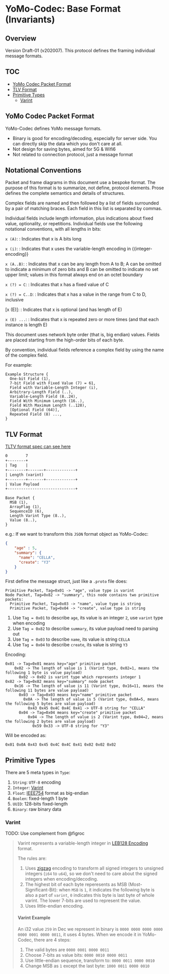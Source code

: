 # YoMo-Codec: Base Format (Invariants)

## Overview

Version Draft-01 (v202007). This protocol defines the framing individual message formats.

## TOC

* [YoMo Codec Packet Format](#yomo-codec-packet-format)
* [TLV Format](#tlv-format)
* [Primitive Types](#primitive-types)
  * [Varint](#varint)

## YoMo Codec Packet Format

YoMo-Codec defines YoMo message formats.

* Binary is good for encoding/decoding, especially for server side. You can directly skip the data which you don't care at all.
* Not design for saving bytes, aimed for 5G & Wifi6
* Not related to connection protocol, just a message format

## Notational Conventions

Packet and frame diagrams in this document use a bespoke format. The purpose of
this format is to summarize, not define, protocol elements. Prose defines the
complete semantics and details of structures.

Complex fields are named and then followed by a list of fields surrounded by a
pair of matching braces. Each field in this list is separated by commas.

Individual fields include length information, plus indications about fixed
value, optionality, or repetitions. Individual fields use the following
notational conventions, with all lengths in bits:

`x (A)`:
: Indicates that x is A bits long

`x (i)`:
: Indicates that x uses the variable-length encoding in {{integer-encoding}}

`x (A..B)`:
: Indicates that x can be any length from A to B; A can be omitted to indicate
  a minimum of zero bits and B can be omitted to indicate no set upper limit;
  values in this format always end on an octet boundary

`x (?) = C`:
: Indicates that x has a fixed value of C

`x (?) = C..D`:
: Indicates that x has a value in the range from C to D, inclusive

\[x (E)\]:
: Indicates that x is optional (and has length of E)

`x (E) ...`:
: Indicates that x is repeated zero or more times (and that each instance is
  length E)

This document uses network byte order (that is, big endian) values.  Fields
are placed starting from the high-order bits of each byte.

By convention, individual fields reference a complex field by using the name of
the complex field.

For example:

~~~
Example Structure {
  One-bit Field (1),
  7-bit Field with Fixed Value (7) = 61,
  Field with Variable-Length Integer (i),
  Arbitrary-Length Field (..),
  Variable-Length Field (8..24),
  Field With Minimum Length (16..),
  Field With Maximum Length (..128),
  [Optional Field (64)],
  Repeated Field (8) ...,
}
~~~

## TLV Format

[TLTV format spec can see here](data-packet-02.md)

```txt
0        7
+--------+
| Tag    |
+--------+-----—-+-------------+
| Length (varint)
+--------+-------+-------------+
| Value Payload
+------------------------------+
```

~~~
Base Packet {
  MSB (1),
  ArrayFlag (1),
  SequenceID (6),
  Length Varint Type (8..),
  Value (8..),
}
~~~

e.g.: If we want to transform this `JSON` format object as YoMo-Codec:

```json
{
    "age" : 5,
    "summary": {
      "name": "CELLA",
      "create": "Y3"
    }
}
```

First define the message struct, just like a `.proto` file does:

```
Primitive Packet, Tag=0x01 -> "age", value type is varint
Node Packet, Tag=0x82 -> "summary", this node contains two primitive packets:
  Primitive Packet, Tag=0x03 -> "name", value type is string
  Primitive Packet, Tag=0x04 -> "create", value type is string

```

1. Use `Tag = 0x01` to describe `age`, its value is an integer `2`, use `varint` type when encoding
2. Use `Tag = 0x82` to describe `summary`, its value payload need to parsing out
3. Use `Tag = 0x03` to describe `name`, its value is string `CELLA`
4. Use `Tag = 0x04` to describe `create`, its value is string `Y3`

Encoding:

```
0x01 -> Tag=0x01 means key="age" primitive packet
    0x02 -> The length of value is 1 (Varint type, 0x02=1, means the following 1 byte is value payload)
      0x02 -> 0x02 is varint type which represents integer 1
0x82 -> Tag=0x82 means key="summary" node packet
    0x16 -> The length of value is 11 (Varint type, 0x16=11, means the following 11 bytes are value payload)
      0x03 -> Tag=0x03 means key="name" primitive packet
        0x0A -> The length of value is 5 (Varint type, 0x0A=5, means the following 5 bytes are value payload)
          0x43 0x45 0x4C 0x4C 0x41 -> UTF-8 string for "CELLA"
      0x04 -> Tag=0x04 means key="create" primitive packet
          0x04 -> The length of value is 2 (Varint type, 0x04=2, means the following 2 bytes are value payload)
            0x59 0x33 -> UTF-8 string for "Y3"
```

Will be encoded as:

`0x01 0x0A 0x43 0x45 0x4C 0x4C 0x41 0x02 0x02 0x02`


## Primitive Types

There are 5 meta types in `Type`:

1. `String`: `UTF-8` encoding
2. `Integer`: [Varint](#Varint)
3. `Float`: [IEEE754](https://en.wikipedia.org/wiki/IEEE_754) format as big-endian
5. `Boolen`: fixed-length 1 byte
4. `UUID`: 128-bits fixed-length
6. `Binary`: raw binary data

### Varint

TODO: Use complement from @figroc

> Varint represents a variable-length integer in [LEB128 Encoding](https://google.com/search?q=LEB128+Encoding) format.
> 
> The rules are:
> 
> 1. Uses [zigzag](https://developers.google.com/protocol-buffers/docs/encoding#signed-integers) encoding to transform all signed integers to unsigned integers (`i64` to `u64`), so we don't need to care about the signed integers when encoding/decoding.
> 2. The highest bit of each byte reperesents as MSB (Most-Significant-Bit): when `MSB` is `1`, it indicates the following byte is also a part of `varint`, `0` indicates this byte is last byte of whole varint. The lower 7-bits are used to represent the value.
> 3. Uses little-endian encoding.
> 
> #### Varint Example
> 
> An i32 value `259` in Dec we represent in binary is `0000 0000 0000 0000 0000 0001 0000 0011`, it uses 4 bytes. When we encode it in YoMo-Codec, there are 4 steps:
> 
> 1. The valid bytes are `0000 0001 0000 0011`
> 2. Choose 7-bits as value bits: `0000 0010 0000 0011`
> 3. Use little-endian sequence, transform to: `0000 0011 0000 0010`
> 4. Change MSB as `1` except the last byte: `1000 0011 0000 0010`
